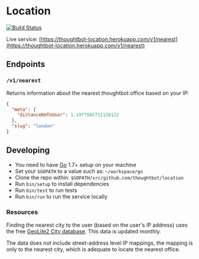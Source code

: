 # Location

[![Build Status](https://travis-ci.com/thoughtbot/location.svg?token=47cp3CiWHmDqjYJKGejt&branch=master)](https://travis-ci.com/thoughtbot/location)

Live service: [https://thoughtbot-location.herokuapp.com/v1/nearest](https://thoughtbot-location.herokuapp.com/v1/nearest)

## Endpoints

### `/v1/nearest`

Returns information about the nearest thoughtbot office based on your IP:

```json
{
  "meta": {
    "distanceKmToUser": 1.1977565711120122
  },
  "slug": "london"
}
```

## Developing

- You need to have [Go](https://golang.org/) 1.7+ setup on your machine
- Set your `$GOPATH` to a value such as: `~/workspace/go`
- Clone the repo within: `$GOPATH/src/github.com/thoughtbot/location`
- Run `bin/setup` to install dependencies
- Run `bin/test` to run tests
- Run `bin/run` to run the service locally

### Resources

Finding the nearest city to the user (based on the user's IP address) uses the
free [GeoLite2 City database](http://dev.maxmind.com/geoip/geoip2/geolite2/).
This data is updated monthly.

The data does not include street-address level IP mappings, the mapping is only
to the nearest city, which is adequate to locate the nearest office.
